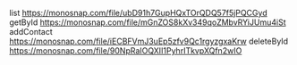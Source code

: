 list         https://monosnap.com/file/ubD91h7GupHQxTOrQDQ57f5jPQCGyd
getById      https://monosnap.com/file/mGnZOS8kXv349qoZMbvRYiJUmu4iSt
addContact   https://monosnap.com/file/iECBFVmJ3uEp5zfv9Qc1rgyzgxaKrw
deleteById   https://monosnap.com/file/90NpRaIOQXII1PyhrITkvpXQfn2wIO